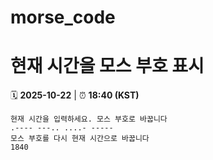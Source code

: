 # morse_code
# 현재 시간을 모스 부호 표시
<!-- MORSE_TIME_START -->
🗓️ **2025-10-22** | ⏰ **18:40 (KST)**

```
현재 시간을 입력하세요. 모스 부호로 바꿉니다
.---- ---.. ....- -----
모스 부호를 다시 현재 시간으로 바꿉니다
1840
```
<!-- MORSE_TIME_END -->
